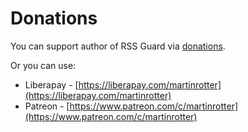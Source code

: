 Donations
=========
You can support author of RSS Guard via [donations](https://github.com/sponsors/martinrotter).

Or you can use:
* Liberapay - [https://liberapay.com/martinrotter](https://liberapay.com/martinrotter)
* Patreon - [https://www.patreon.com/c/martinrotter](https://www.patreon.com/c/martinrotter)